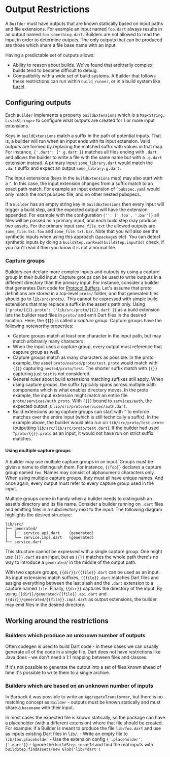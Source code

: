 # Output Restrictions

A `Builder` must have outputs that are known statically based on input paths and
file extensions. For example an input named `foo.dart` always results in an
output named `foo.something.dart`. Builders are not allowed to read the input in
order to determine outputs. The only outputs that can be produced are those
which share a file base name with an input.

Having a predictable set of outputs allows:

-   Ability to reason about builds. We've found that arbitrarily complex builds
    tend to become difficult to debug.
-   Compatibility with a wide set of build systems. A Builder that follows these
    restrictions can run within `build_runner`, or in a build system like
    [bazel](https://bazel.build).

## Configuring outputs

Each `Builder` implements a property `buildExtensions` which is a `Map<String,
List<String>>` to configure what outputs are created for 1 or more input
extensions.

Keys in `buildExtensions` match a suffix in the path of potential inputs. That
is, a builder will run when an input ends with its input extension.
Valid outputs are formed by replacing the matched suffix with values in that
map. For instance, `{'.dart': ['.g.dart']}` matches all files ending with
`.dart` and allows the builder to write a file  with the same name but with a
`.g.dart` extension instead.
A primary input `some_library.dart` would match the `.dart` suffix and expect
an output `some_library.g.dart`.

The input extensions (keys in the `buildExtensions` map) may also start with a
`^`. In this case, the input extension changes from a suffix match to an exact
path match. For example an input extension of `^pubspec.yaml` would only match
the root pubspec file, and no other nested pubspecs.

If a `Builder` has an empty string key in `buildExtensions` then every input
will trigger a build step, and the expected output will have the extension
appended. For example with the configuration `{'': ['.foo', '.bar']}` all files
will be passed as a primary input, and each build step may produce two assets.
For the primary input `some_file.txt` the allowed outputs are
`some_file.txt.foo` and `some_file.txt.bar`. Note that you will also see the
synthetic inputs when using this approach (`$package$` etc). You can detect
synthetic inputs by doing a `buildStep.canRead(buildStep.inputId)` check, if
you can't read it then you know it is not a normal file.

### Capture groups

Builders can declare more complex inputs and outputs by using a capture group
in their build input. Capture groups can be used to write outputs in a
different directory than the primary input.
For instance, consider a builder that generates Dart code for
[Protocol Buffers][protobuf]. Let's assume that proto definitions are stored in
a top-level `proto/` folder, and that generated files should go to
`lib/src/proto/`. This cannot be expressed with simple build extensions that
may replace a suffix in the asset's path only.
Using `{'proto/{{}}.proto': ['lib/src/proto/{{}}.dart']}` as a build extension
lets the builder read files in `proto/` and emit Dart files in the desired
location. Here, the __`{{}}`__ is called a _capture group_. Capture groups have
the following noteworthy properties:

- Capture groups match at least one character in the input path, but may match
  arbitrarily many characters.
- When the input uses a capture group, every output must reference that capture
  group as well.
- Capture groups match as many characters as possible. In the proto example,
  the asset `proto/nested/proto/test.proto` would match with `{{}}` capturing
  `nested/proto/test`. The shorter suffix match with `{{}}` capturing just
  `test` is not considered.
- General rules about build extensions matching suffixes still apply. When
  using capture groups, the suffix typically spans across multiple path
  components which is what enables directory moves.
  In the proto example, the input extension might match an entire file
  `proto/services/auth.proto`. With `{{}}` bound to `services/auth`, the
  expected output is `lib/src/proto/services/auth.dart`.
- Build extensions using capture groups can start with `^` to enforce matches
  over the entire input (which is still technically a suffix).
  In the example above, the builder would also run on
  `lib/src/proto/test.proto` (outputting `lib/src/lib/src/proto/test.dart`).
  If the builder had used `^proto/{{}}.proto` as an input, it would not have
  run on strict suffix matches.

#### Using multiple capture groups

A builder may use multiple capture groups in an input. Groups must be given a
name to distinguish them. For instance, `{{foo}}` declares a capture group
named `foo`. Names may consist of alphanumeric characters only. When using
multiple capture groups, they must all have unique names. And once again, every
output must refer to every capture group used in the input.

Multiple groups come in handy when a builder needs to distinguish an asset's
directory and its file name. Consider a builder running on `.dart` files and
emitting files in a subdirectory next to the input. The following diagram
highlights the desired structure:

```
lib/src/
├── generated/
│   ├── service.api.dart    (generated)
│   └── service.impl.dart   (generated)
└── service.dart
```

This structure cannot be expressed with a single capture group. One might use
`{{}}.dart` as an input, but as `{{}}` matches the whole path there's no way to
introduce a `generated/` in the middle of the output path.

With two capture groups, `{{dir}}/{{file}}.dart` can be used as an input. As
input extensions match suffixes, `{{file}}.dart` matches Dart files and assigns
everything between the last slash and the `.dart` extension to a capture named
`file`. Finally, `{{dir}}` captures the directory of the input.
By using `{{dir}}/generated/{{file}}.api.dart` and
`{{dir}}/generated/{{file}}.impl.dart` as output extensions, the builder may
emit files in the desired directory.

## Working around the restrictions

### Builders which produce an unknown number of outputs

Often codegen is used to build Dart code - in these cases we can usually
generate all of the code in a single file. Dart does not have restrictions like
Java does - we don't need a 1:1 mapping between files and classes.

If it's not possible to generate the output into a set of files known ahead of
time it's possible to write them to a single archive.

### Builders which are based on an unknown number of inputs

In Barback it was possible to write an `AggregateTransformer`, but there is no
matching concept as `Builder` - outputs must be known statically and must share
a `basename` with their input.

In most cases the expected file is known statically, so the package can have a
placeholder (with a different extension) where that file should be created. For
example: if a Builder is meant to produce the file `lib/foo.dart` and use as
inputs existing Dart files in `lib/`. - Write an empty file to
`lib/foo.placeholder` - Use the extension config `{'.placeholder': ['.dart']}` -
Ignore the `buildStep.inputId` and find the real inputs with
`buildStep.findAssets(new Glob('lib/*dart')`

[protobuf]: https://developers.google.com/protocol-buffers
